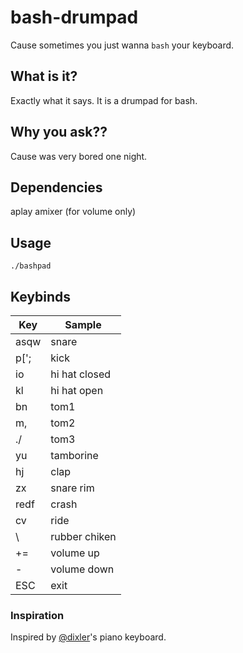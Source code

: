 # bash-drumpad

Cause sometimes you just wanna `bash` your keyboard.

## What is it?

Exactly what it says.
It is a drumpad for bash.

## Why you ask??

Cause was very bored one night.

## Dependencies

aplay
amixer (for volume only)

## Usage

`./bashpad`

## Keybinds
|Key   | Sample        |
|------|---------------|
|asqw  |snare          |
|p[';  |kick           |
|io    |hi hat closed  |
|kl    |hi hat open    |
|bn    |tom1           |
|m,    |tom2           |
|./    |tom3           |
|yu    |tamborine      |
|hj    |clap           |
|zx    |snare rim      |
|redf  |crash          |
|cv    |ride           |
|\     |rubber chiken  |
|+=    |volume up      |
|-     |volume down    |
|ESC   |exit           |

### Inspiration

Inspired by [@dixler](https://github.com/dixler)'s piano keyboard.

